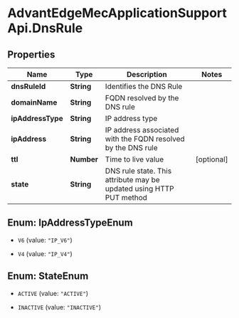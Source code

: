 # AdvantEdgeMecApplicationSupportApi.DnsRule

## Properties
Name | Type | Description | Notes
------------ | ------------- | ------------- | -------------
**dnsRuleId** | **String** | Identifies the DNS Rule | 
**domainName** | **String** | FQDN resolved by the DNS rule | 
**ipAddressType** | **String** | IP address type | 
**ipAddress** | **String** | IP address associated with the FQDN resolved by the DNS rule | 
**ttl** | **Number** | Time to live value | [optional] 
**state** | **String** | DNS rule state. This attribute may be updated using HTTP PUT method | 


<a name="IpAddressTypeEnum"></a>
## Enum: IpAddressTypeEnum


* `V6` (value: `"IP_V6"`)

* `V4` (value: `"IP_V4"`)




<a name="StateEnum"></a>
## Enum: StateEnum


* `ACTIVE` (value: `"ACTIVE"`)

* `INACTIVE` (value: `"INACTIVE"`)




